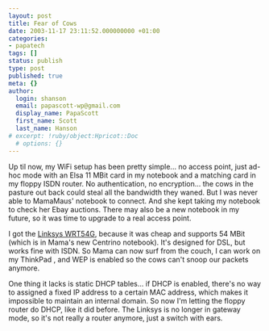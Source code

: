 ```yaml
---
layout: post
title: Fear of Cows
date: 2003-11-17 23:11:52.000000000 +01:00
categories:
- papatech
tags: []
status: publish
type: post
published: true
meta: {}
author:
  login: shanson
  email: papascott-wp@gmail.com
  display_name: PapaScott
  first_name: Scott
  last_name: Hanson
# excerpt: !ruby/object:Hpricot::Doc
  # options: {}
---
```

<p>Up til now, my WiFi setup has been pretty simple... no access point, just ad-hoc mode with an Elsa 11 MBit card in my notebook and a matching card in my floppy ISDN router. No authentication, no encryption... the cows in the pasture out back could steal all the bandwidth they waned. But I was never able to MamaMaus' notebook to connect. And she kept taking my notebook to check her Ebay auctions. There may also be a new notebook in my future, so it was time to upgrade to a real access point. </p>
<p>I got the <a title="vowe's choice: Linksys WRT54G" href="http://vowe.net/whatiuse/archives/003672.php">Linksys WRT54G</a>, because it was cheap and supports 54 MBit (which is in Mama's new Centrino notebook). It's designed for DSL, but works fine with ISDN. So Mama can now surf from the couch, I can work on my ThinkPad , and WEP is enabled so the cows can't snoop our packets anymore.</p>
<p>One thing it lacks is static DHCP tables... if DHCP is enabled, there's no way to assigned a fixed IP address to a certain MAC address, which makes it impossible to maintain an internal domain. So now I'm letting the floppy router do DHCP, like it did before. The Linksys is no longer in gateway mode, so it's not really a router anymore, just a switch with ears.</p>

